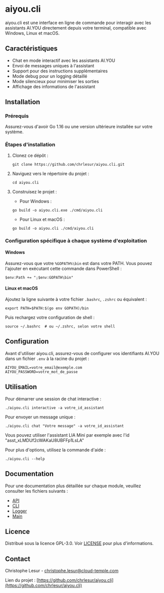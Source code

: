 
# aiyou.cli

aiyou.cli est une interface en ligne de commande pour interagir avec les assistants AI.YOU directement depuis votre terminal, compatible avec Windows, Linux et macOS.

## Caractéristiques

- Chat en mode interactif avec les assistants AI.YOU
- Envoi de messages uniques à l'assistant
- Support pour des instructions supplémentaires
- Mode debug pour un logging détaillé
- Mode silencieux pour minimiser les sorties
- Affichage des informations de l'assistant

## Installation

### Prérequis

Assurez-vous d'avoir Go 1.16 ou une version ultérieure installée sur votre système.

### Étapes d'installation

1. Clonez ce dépôt :
   ```
   git clone https://github.com/chrlesur/aiyou.cli.git
   ```
2. Naviguez vers le répertoire du projet :
   ```
   cd aiyou.cli
   ```
3. Construisez le projet :

   - Pour Windows :
   ```
   go build -o aiyou.cli.exe ./cmd/aiyou.cli
   ```

   - Pour Linux et macOS :
   ```
   go build -o aiyou.cli ./cmd/aiyou.cli
   ```

### Configuration spécifique à chaque système d'exploitation

#### Windows

Assurez-vous que votre `%GOPATH%\bin` est dans votre PATH. Vous pouvez l'ajouter en exécutant cette commande dans PowerShell :
```
$env:Path += ";$env:GOPATH\bin"
```

#### Linux et macOS

Ajoutez la ligne suivante à votre fichier `.bashrc`, `.zshrc` ou équivalent :
```
export PATH=$PATH:$(go env GOPATH)/bin
```
Puis rechargez votre configuration de shell :
```
source ~/.bashrc  # ou ~/.zshrc, selon votre shell
```

## Configuration

Avant d'utiliser aiyou.cli, assurez-vous de configurer vos identifiants AI.YOU dans un fichier `.env` à la racine du projet :

```
AIYOU_EMAIL=votre_email@exemple.com
AIYOU_PASSWORD=votre_mot_de_passe
```

## Utilisation

Pour démarrer une session de chat interactive :

```
./aiyou.cli interactive -a votre_id_assistant
```

Pour envoyer un message unique :

```
./aiyou.cli chat "Votre message" -a votre_id_assistant
```

Vous pouvez utiliser l'assistant LIA Mini par exemple avec l'id "asst_xLMDUf2cWAKaU8UBFFp1LsLA"

Pour plus d'options, utilisez la commande d'aide :

```
./aiyou.cli --help
```

## Documentation

Pour une documentation plus détaillée sur chaque module, veuillez consulter les fichiers suivants :

- [API](docs/api.md)
- [CLI](docs/cli.md)
- [Logger](docs/logger.md)
- [Main](docs/main.md)

## Licence

Distribué sous la licence GPL-3.0. Voir [LICENSE](LICENSE) pour plus d'informations.

## Contact

Christophe Lesur - christophe.lesur@cloud-temple.com

Lien du projet : [https://github.com/chrlesur/aiyou.cli](https://github.com/chrlesur/aiyou.cli)
